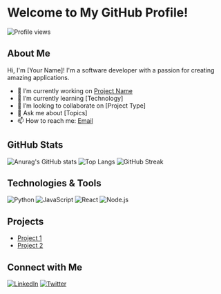 
# Welcome to My GitHub Profile!

![Profile views](https://gpvc.arturio.dev/username)

## About Me

Hi, I'm [Your Name]! I'm a software developer with a passion for creating amazing applications.

- 🔭 I’m currently working on [Project Name](project-link)
- 🌱 I’m currently learning [Technology]
- 👯 I’m looking to collaborate on [Project Type]
- 💬 Ask me about [Topics]
- 📫 How to reach me: [Email](mailto:your-email@example.com)

## GitHub Stats

![Anurag's GitHub stats](https://github-readme-stats.vercel.app/api?username=username&show_icons=true&theme=radical)
![Top Langs](https://github-readme-stats.vercel.app/api/top-langs/?username=username&layout=compact&theme=radical)
![GitHub Streak](https://github-readme-streak-stats.herokuapp.com/?user=username&theme=radical)

## Technologies & Tools

![Python](https://img.shields.io/badge/-Python-000?&logo=Python)
![JavaScript](https://img.shields.io/badge/-JavaScript-000?&logo=JavaScript)
![React](https://img.shields.io/badge/-React-000?&logo=React)
![Node.js](https://img.shields.io/badge/-Node.js-000?&logo=Node.js)

## Projects

- [Project 1](project-link-1)
- [Project 2](project-link-2)

## Connect with Me

[![LinkedIn](https://img.shields.io/badge/LinkedIn-blue?logo=linkedin)](https://linkedin.com/in/your-profile)
[![Twitter](https://img.shields.io/badge/Twitter-blue?logo=twitter)](https://twitter.com/your-profile)
